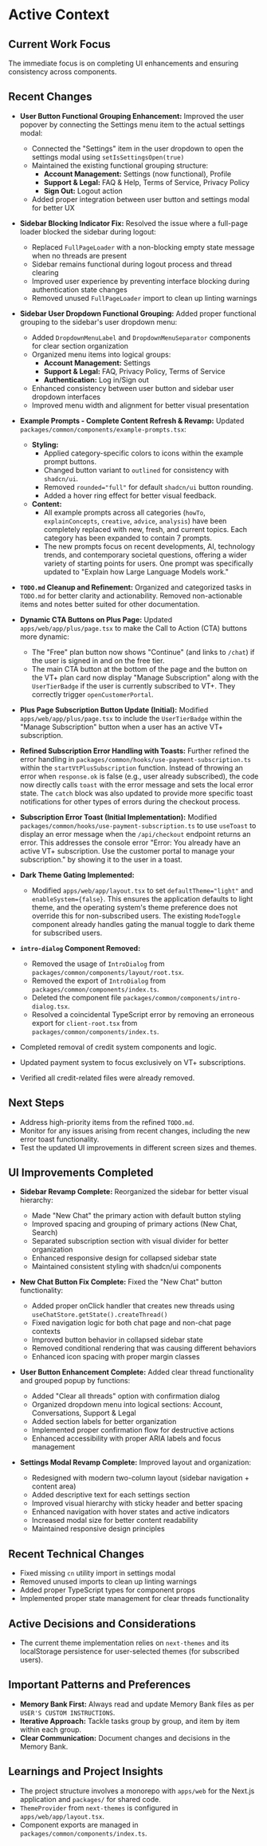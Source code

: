 # Active Context

## Current Work Focus

The immediate focus is on completing UI enhancements and ensuring consistency across components.

## Recent Changes

*   **User Button Functional Grouping Enhancement:** Improved the user popover by connecting the Settings menu item to the actual settings modal:
    *   Connected the "Settings" item in the user dropdown to open the settings modal using `setIsSettingsOpen(true)`
    *   Maintained the existing functional grouping structure:
        - **Account Management:** Settings (now functional), Profile
        - **Support & Legal:** FAQ & Help, Terms of Service, Privacy Policy
        - **Sign Out:** Logout action
    *   Added proper integration between user button and settings modal for better UX

*   **Sidebar Blocking Indicator Fix:** Resolved the issue where a full-page loader blocked the sidebar during logout:
    *   Replaced `FullPageLoader` with a non-blocking empty state message when no threads are present
    *   Sidebar remains functional during logout process and thread clearing
    *   Improved user experience by preventing interface blocking during authentication state changes
    *   Removed unused `FullPageLoader` import to clean up linting warnings

*   **Sidebar User Dropdown Functional Grouping:** Added proper functional grouping to the sidebar's user dropdown menu:
    *   Added `DropdownMenuLabel` and `DropdownMenuSeparator` components for clear section organization
    *   Organized menu items into logical groups:
        - **Account Management:** Settings
        - **Support & Legal:** FAQ, Privacy Policy, Terms of Service
        - **Authentication:** Log in/Sign out
    *   Enhanced consistency between user button and sidebar user dropdown interfaces
    *   Improved menu width and alignment for better visual presentation

*   **Example Prompts - Complete Content Refresh & Revamp:** Updated `packages/common/components/example-prompts.tsx`:
    *   **Styling:**
        *   Applied category-specific colors to icons within the example prompt buttons.
        *   Changed button variant to `outlined` for consistency with `shadcn/ui`.
        *   Removed `rounded="full"` for default `shadcn/ui` button rounding.
        *   Added a hover ring effect for better visual feedback.
    *   **Content:**
        *   All example prompts across all categories (`howTo`, `explainConcepts`, `creative`, `advice`, `analysis`) have been completely replaced with new, fresh, and current topics. Each category has been expanded to contain 7 prompts.
        *   The new prompts focus on recent developments, AI, technology trends, and contemporary societal questions, offering a wider variety of starting points for users. One prompt was specifically updated to "Explain how Large Language Models work."
*   **`TODO.md` Cleanup and Refinement:** Organized and categorized tasks in `TODO.md` for better clarity and actionability. Removed non-actionable items and notes better suited for other documentation.
*   **Dynamic CTA Buttons on Plus Page:** Updated `apps/web/app/plus/page.tsx` to make the Call to Action (CTA) buttons more dynamic:
    *   The "Free" plan button now shows "Continue" (and links to `/chat`) if the user is signed in and on the free tier.
    *   The main CTA button at the bottom of the page and the button on the VT+ plan card now display "Manage Subscription" along with the `UserTierBadge` if the user is currently subscribed to VT+. They correctly trigger `openCustomerPortal`.
*   **Plus Page Subscription Button Update (Initial):** Modified `apps/web/app/plus/page.tsx` to include the `UserTierBadge` within the "Manage Subscription" button when a user has an active VT+ subscription.
*   **Refined Subscription Error Handling with Toasts:** Further refined the error handling in `packages/common/hooks/use-payment-subscription.ts` within the `startVtPlusSubscription` function. Instead of throwing an error when `response.ok` is false (e.g., user already subscribed), the code now directly calls `toast` with the error message and sets the local error state. The `catch` block was also updated to provide more specific toast notifications for other types of errors during the checkout process.
*   **Subscription Error Toast (Initial Implementation):** Modified `packages/common/hooks/use-payment-subscription.ts` to use `useToast` to display an error message when the `/api/checkout` endpoint returns an error. This addresses the console error "Error: You already have an active VT+ subscription. Use the customer portal to manage your subscription." by showing it to the user in a toast.
*   **Dark Theme Gating Implemented:**
    *   Modified `apps/web/app/layout.tsx` to set `defaultTheme="light"` and `enableSystem={false}`. This ensures the application defaults to light theme, and the operating system's theme preference does not override this for non-subscribed users. The existing `ModeToggle` component already handles gating the manual toggle to dark theme for subscribed users.
*   **`intro-dialog` Component Removed:**
    *   Removed the usage of `IntroDialog` from `packages/common/components/layout/root.tsx`.
    *   Removed the export of `IntroDialog` from `packages/common/components/index.ts`.
    *   Deleted the component file `packages/common/components/intro-dialog.tsx`.
    *   Resolved a coincidental TypeScript error by removing an erroneous export for `client-root.tsx` from `packages/common/components/index.ts`.
*   Completed removal of credit system components and logic.
*   Updated payment system to focus exclusively on VT+ subscriptions.
*   Verified all credit-related files were already removed.

## Next Steps

*   Address high-priority items from the refined `TODO.md`.
*   Monitor for any issues arising from recent changes, including the new error toast functionality.
*   Test the updated UI improvements in different screen sizes and themes.

## UI Improvements Completed

*   **Sidebar Revamp Complete:** Reorganized the sidebar for better visual hierarchy:
    *   Made "New Chat" the primary action with default button styling
    *   Improved spacing and grouping of primary actions (New Chat, Search)
    *   Separated subscription section with visual divider for better organization
    *   Enhanced responsive design for collapsed sidebar state
    *   Maintained consistent styling with shadcn/ui components

*   **New Chat Button Fix Complete:** Fixed the "New Chat" button functionality:
    *   Added proper onClick handler that creates new threads using `useChatStore.getState().createThread()`
    *   Fixed navigation logic for both chat page and non-chat page contexts
    *   Improved button behavior in collapsed sidebar state
    *   Removed conditional rendering that was causing different behaviors
    *   Enhanced icon spacing with proper margin classes

*   **User Button Enhancement Complete:** Added clear thread functionality and grouped popup by functions:
    *   Added "Clear all threads" option with confirmation dialog
    *   Organized dropdown menu into logical sections: Account, Conversations, Support & Legal
    *   Added section labels for better organization
    *   Implemented proper confirmation flow for destructive actions
    *   Enhanced accessibility with proper ARIA labels and focus management

*   **Settings Modal Revamp Complete:** Improved layout and organization:
    *   Redesigned with modern two-column layout (sidebar navigation + content area)
    *   Added descriptive text for each settings section
    *   Improved visual hierarchy with sticky header and better spacing
    *   Enhanced navigation with hover states and active indicators
    *   Increased modal size for better content readability
    *   Maintained responsive design principles

## Recent Technical Changes

*   Fixed missing `cn` utility import in settings modal
*   Removed unused imports to clean up linting warnings
*   Added proper TypeScript types for component props
*   Implemented proper state management for clear threads functionality

## Active Decisions and Considerations

*   The current theme implementation relies on `next-themes` and its localStorage persistence for user-selected themes (for subscribed users).

## Important Patterns and Preferences

*   **Memory Bank First:** Always read and update Memory Bank files as per `USER'S CUSTOM INSTRUCTIONS`.
*   **Iterative Approach:** Tackle tasks group by group, and item by item within each group.
*   **Clear Communication:** Document changes and decisions in the Memory Bank.

## Learnings and Project Insights

*   The project structure involves a monorepo with `apps/web` for the Next.js application and `packages/` for shared code.
*   `ThemeProvider` from `next-themes` is configured in `apps/web/app/layout.tsx`.
*   Component exports are managed in `packages/common/components/index.ts`.
